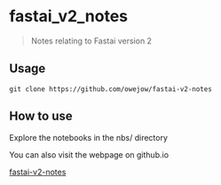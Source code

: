 <!--

#################################################
### THIS FILE WAS AUTOGENERATED! DO NOT EDIT! ###
#################################################
# file to edit: nbs/index.ipynb
# command to build the docs after a change: nbdev_build_docs

-->

# fastai_v2_notes

> Notes relating to Fastai version 2


## Usage

`git clone https://github.com/owejow/fastai-v2-notes`

## How to use

Explore the notebooks in the nbs/ directory

You can also visit the webpage on github.io

[fastai-v2-notes](https://owejow.github.io/fastai-v2-notes/)
